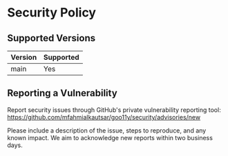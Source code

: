 # Security Policy

## Supported Versions

| Version | Supported |
| ------- | --------- |
| main    | Yes       |

## Reporting a Vulnerability

Report security issues through GitHub's private vulnerability reporting tool:
https://github.com/mfahmialkautsar/goo11y/security/advisories/new

Please include a description of the issue, steps to reproduce, and any known impact.
We aim to acknowledge new reports within two business days.
